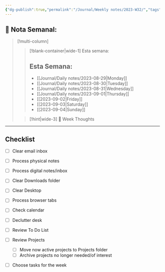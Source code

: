 ```yaml
---
{"dg-publish":true,"permalink":"/Journal/Weekly notes/2023-W32/","tags":["Weekly"],"created":"2023-08-28T19:46:29.373-05:00","updated":"2023-08-28T23:15:15.497-05:00"}
---
```



## 📅 Nota Semanal:


> [!multi-column]
> 
> > [!blank-container|wide-1] Esta semana:
> > ## Esta Semana:
> >- [[Journal/Daily notes/2023-08-29\|Monday]]
> > - [[Journal/Daily notes/2023-08-30\|Tuesday]]
> > - [[Journal/Daily notes/2023-08-31\|Wednesday]]
> > - [[Journal/Daily notes/2023-09-01\|Thursday]]
> > - [[2023-09-02\|Friday]]
> > - [[2023-09-03\|Saturday]]
> > - [[2023-09-04\|Sunday]]
> 
> > [!hint|wide-3] 💭 Week Thoughts
> > 

- - - 
## Checklist

- [ ] Clear email inbox
- [ ] Process physical notes
- [ ] Process digital notes/inbox
- [ ] Clear Downloads folder
- [ ] Clear Desktop
- [ ] Process browser tabs
- [ ] Check calendar
- [ ] Declutter desk
- [ ] Review To Do List
- [ ] Review Projects
	- [ ] Move now active projects to Projects folder
	- [ ] Archive projects no longer needed/of interest
- [ ] Choose tasks for the week

